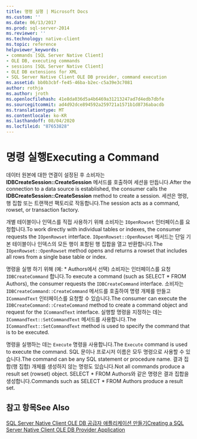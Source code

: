 ```yaml
---
title: 명령 실행 | Microsoft Docs
ms.custom: ''
ms.date: 06/13/2017
ms.prod: sql-server-2014
ms.reviewer: ''
ms.technology: native-client
ms.topic: reference
helpviewer_keywords:
- commands [SQL Server Native Client]
- OLE DB, executing commands
- sessions [SQL Server Native Client]
- OLE DB extensions for XML
- SQL Server Native Client OLE DB provider, command execution
ms.assetid: bb0b3cbf-fe45-46ba-b2ec-c5a39e3c7081
author: rothja
ms.author: jroth
ms.openlocfilehash: 41e8da036d5a4b6469a31213247ad7d4edb7dbfe
ms.sourcegitcommit: ad4d92dce894592a259721a1571b1d8736abacdb
ms.translationtype: MT
ms.contentlocale: ko-KR
ms.lasthandoff: 08/04/2020
ms.locfileid: "87653828"
---
```

# <a name="executing-a-command"></a><span data-ttu-id="1292b-102">명령 실행</span><span class="sxs-lookup"><span data-stu-id="1292b-102">Executing a Command</span></span>
  <span data-ttu-id="1292b-103">데이터 원본에 대한 연결이 설정된 후 소비자는 **IDBCreateSession::CreateSession** 메서드를 호출하여 세션을 만듭니다.</span><span class="sxs-lookup"><span data-stu-id="1292b-103">After the connection to a data source is established, the consumer calls the **IDBCreateSession::CreateSession** method to create a session.</span></span> <span data-ttu-id="1292b-104">세션은 명령, 행 집합 또는 트랜잭션 팩토리로 작동합니다.</span><span class="sxs-lookup"><span data-stu-id="1292b-104">The session acts as a command, rowset, or transaction factory.</span></span>  
  
 <span data-ttu-id="1292b-105">개별 테이블이나 인덱스를 직접 사용하기 위해 소비자는 `IOpenRowset` 인터페이스를 요청합니다.</span><span class="sxs-lookup"><span data-stu-id="1292b-105">To work directly with individual tables or indexes, the consumer requests the `IOpenRowset` interface.</span></span> <span data-ttu-id="1292b-106">`IOpenRowset::OpenRowset` 메서드는 단일 기본 테이블이나 인덱스의 모든 행이 포함된 행 집합을 열고 반환합니다.</span><span class="sxs-lookup"><span data-stu-id="1292b-106">The `IOpenRowset::OpenRowset` method opens and returns a rowset that includes all rows from a single base table or index.</span></span>  
  
 <span data-ttu-id="1292b-107">명령을 실행 하기 위해 (예: \* Authors에서 선택) 소비자는 인터페이스를 요청 `IDBCreateCommand` 합니다.</span><span class="sxs-lookup"><span data-stu-id="1292b-107">To execute a command (such as SELECT \* FROM Authors), the consumer requests the `IDBCreateCommand` interface.</span></span> <span data-ttu-id="1292b-108">소비자는 `IDBCreateCommand::CreateCommand` 메서드를 호출하여 명령 개체를 만들고 `ICommandText` 인터페이스를 요청할 수 있습니다.</span><span class="sxs-lookup"><span data-stu-id="1292b-108">The consumer can execute the `IDBCreateCommand::CreateCommand` method to create a command object and request for the `ICommandText` interface.</span></span> <span data-ttu-id="1292b-109">실행할 명령을 지정하는 데는 `ICommandText::SetCommandText` 메서드를 사용합니다.</span><span class="sxs-lookup"><span data-stu-id="1292b-109">The `ICommandText::SetCommandText` method is used to specify the command that is to be executed.</span></span>  
  
 <span data-ttu-id="1292b-110">명령을 실행하는 데는 `Execute` 명령을 사용합니다.</span><span class="sxs-lookup"><span data-stu-id="1292b-110">The `Execute` command is used to execute the command.</span></span> <span data-ttu-id="1292b-111">SQL 문이나 프로시저 이름은 모두 명령으로 사용할 수 있습니다.</span><span class="sxs-lookup"><span data-stu-id="1292b-111">The command can be any SQL statement or procedure name.</span></span> <span data-ttu-id="1292b-112">결과 집합(행 집합) 개체를 생성하지 않는 명령도 있습니다.</span><span class="sxs-lookup"><span data-stu-id="1292b-112">Not all commands produce a result set (rowset) object.</span></span> <span data-ttu-id="1292b-113">SELECT \* FROM Authors와 같은 명령은 결과 집합을 생성합니다.</span><span class="sxs-lookup"><span data-stu-id="1292b-113">Commands such as SELECT \* FROM Authors produce a result set.</span></span>  
  
## <a name="see-also"></a><span data-ttu-id="1292b-114">참고 항목</span><span class="sxs-lookup"><span data-stu-id="1292b-114">See Also</span></span>  
 [<span data-ttu-id="1292b-115">SQL Server Native Client OLE DB 공급자 애플리케이션 만들기</span><span class="sxs-lookup"><span data-stu-id="1292b-115">Creating a SQL Server Native Client OLE DB Provider Application</span></span>](creating-a-sql-server-native-client-ole-db-provider-application.md)  
  
  
